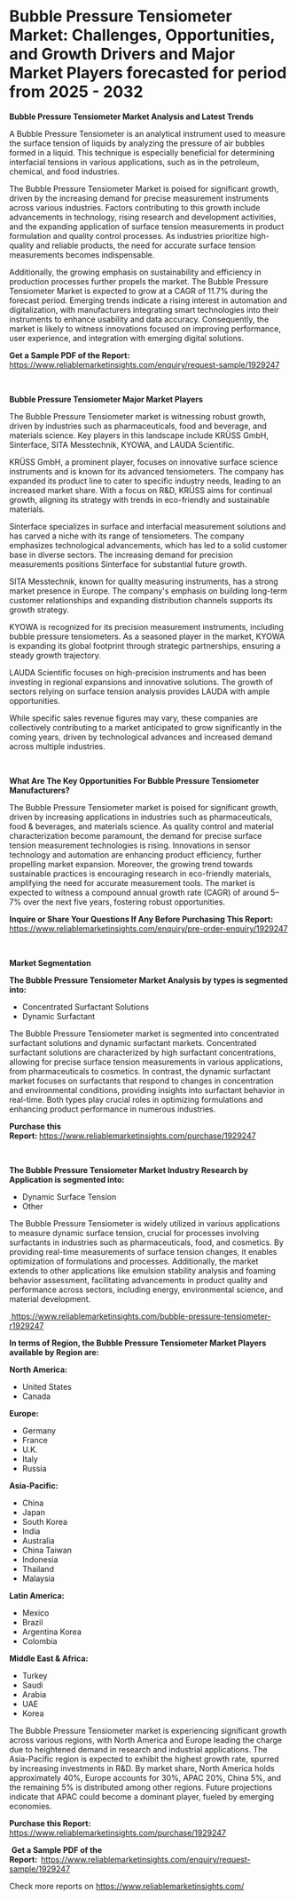 <p><h1>Bubble Pressure Tensiometer Market: Challenges, Opportunities, and Growth Drivers and Major Market Players forecasted for period from 2025 - 2032</h1></p><p><strong>Bubble Pressure Tensiometer Market Analysis and Latest Trends</strong></p>
<p><p>A Bubble Pressure Tensiometer is an analytical instrument used to measure the surface tension of liquids by analyzing the pressure of air bubbles formed in a liquid. This technique is especially beneficial for determining interfacial tensions in various applications, such as in the petroleum, chemical, and food industries.</p><p>The Bubble Pressure Tensiometer Market is poised for significant growth, driven by the increasing demand for precise measurement instruments across various industries. Factors contributing to this growth include advancements in technology, rising research and development activities, and the expanding application of surface tension measurements in product formulation and quality control processes. As industries prioritize high-quality and reliable products, the need for accurate surface tension measurements becomes indispensable.</p><p>Additionally, the growing emphasis on sustainability and efficiency in production processes further propels the market. The Bubble Pressure Tensiometer Market is expected to grow at a CAGR of 11.7% during the forecast period. Emerging trends indicate a rising interest in automation and digitalization, with manufacturers integrating smart technologies into their instruments to enhance usability and data accuracy. Consequently, the market is likely to witness innovations focused on improving performance, user experience, and integration with emerging digital solutions.</p></p>
<p><strong>Get a Sample PDF of the Report:&nbsp;</strong> <a href="https://www.reliablemarketinsights.com/enquiry/request-sample/1929247?utm_campaign=2642&utm_medium=2&utm_source=Github&utm_content=ia&utm_term=29032025&utm_id=bubble-pressure-tensiometer">https://www.reliablemarketinsights.com/enquiry/request-sample/1929247</a></p>
<p>&nbsp;</p>
<p><strong>Bubble Pressure Tensiometer Major Market Players</strong></p>
<p><p>The Bubble Pressure Tensiometer market is witnessing robust growth, driven by industries such as pharmaceuticals, food and beverage, and materials science. Key players in this landscape include KRÜSS GmbH, Sinterface, SITA Messtechnik, KYOWA, and LAUDA Scientific.</p><p>KRÜSS GmbH, a prominent player, focuses on innovative surface science instruments and is known for its advanced tensiometers. The company has expanded its product line to cater to specific industry needs, leading to an increased market share. With a focus on R&D, KRÜSS aims for continual growth, aligning its strategy with trends in eco-friendly and sustainable materials.</p><p>Sinterface specializes in surface and interfacial measurement solutions and has carved a niche with its range of tensiometers. The company emphasizes technological advancements, which has led to a solid customer base in diverse sectors. The increasing demand for precision measurements positions Sinterface for substantial future growth.</p><p>SITA Messtechnik, known for quality measuring instruments, has a strong market presence in Europe. The company's emphasis on building long-term customer relationships and expanding distribution channels supports its growth strategy.</p><p>KYOWA is recognized for its precision measurement instruments, including bubble pressure tensiometers. As a seasoned player in the market, KYOWA is expanding its global footprint through strategic partnerships, ensuring a steady growth trajectory.</p><p>LAUDA Scientific focuses on high-precision instruments and has been investing in regional expansions and innovative solutions. The growth of sectors relying on surface tension analysis provides LAUDA with ample opportunities.</p><p>While specific sales revenue figures may vary, these companies are collectively contributing to a market anticipated to grow significantly in the coming years, driven by technological advances and increased demand across multiple industries.</p></p>
<p>&nbsp;</p>
<p><strong>What Are The Key Opportunities For Bubble Pressure Tensiometer Manufacturers?</strong></p>
<p><p>The Bubble Pressure Tensiometer market is poised for significant growth, driven by increasing applications in industries such as pharmaceuticals, food & beverages, and materials science. As quality control and material characterization become paramount, the demand for precise surface tension measurement technologies is rising. Innovations in sensor technology and automation are enhancing product efficiency, further propelling market expansion. Moreover, the growing trend towards sustainable practices is encouraging research in eco-friendly materials, amplifying the need for accurate measurement tools. The market is expected to witness a compound annual growth rate (CAGR) of around 5–7% over the next five years, fostering robust opportunities.</p></p>
<p><strong>Inquire or Share Your Questions If Any Before Purchasing This Report:</strong> <a href="https://www.reliablemarketinsights.com/enquiry/pre-order-enquiry/1929247?utm_campaign=2642&utm_medium=2&utm_source=Github&utm_content=ia&utm_term=29032025&utm_id=bubble-pressure-tensiometer">https://www.reliablemarketinsights.com/enquiry/pre-order-enquiry/1929247</a></p>
<p>&nbsp;</p>
<p><strong>Market Segmentation</strong></p>
<p><strong>The Bubble Pressure Tensiometer Market Analysis by types is segmented into:</strong></p>
<p><ul><li>Concentrated Surfactant Solutions</li><li>Dynamic Surfactant</li></ul></p>
<p><p>The Bubble Pressure Tensiometer market is segmented into concentrated surfactant solutions and dynamic surfactant markets. Concentrated surfactant solutions are characterized by high surfactant concentrations, allowing for precise surface tension measurements in various applications, from pharmaceuticals to cosmetics. In contrast, the dynamic surfactant market focuses on surfactants that respond to changes in concentration and environmental conditions, providing insights into surfactant behavior in real-time. Both types play crucial roles in optimizing formulations and enhancing product performance in numerous industries.</p></p>
<p><strong>Purchase this Report:&nbsp;</strong><a href="https://www.reliablemarketinsights.com/purchase/1929247?utm_campaign=2642&utm_medium=2&utm_source=Github&utm_content=ia&utm_term=29032025&utm_id=bubble-pressure-tensiometer">https://www.reliablemarketinsights.com/purchase/1929247</a></p>
<p>&nbsp;</p>
<p><strong>The Bubble Pressure Tensiometer Market Industry Research by Application is segmented into:</strong></p>
<p><ul><li>Dynamic Surface Tension</li><li>Other</li></ul></p>
<p><p>The Bubble Pressure Tensiometer is widely utilized in various applications to measure dynamic surface tension, crucial for processes involving surfactants in industries such as pharmaceuticals, food, and cosmetics. By providing real-time measurements of surface tension changes, it enables optimization of formulations and processes. Additionally, the market extends to other applications like emulsion stability analysis and foaming behavior assessment, facilitating advancements in product quality and performance across sectors, including energy, environmental science, and material development.</p></p>
<p><a href="https://www.reliablemarketinsights.com/bubble-pressure-tensiometer-r1929247?utm_campaign=2642&utm_medium=2&utm_source=Github&utm_content=ia&utm_term=29032025&utm_id=bubble-pressure-tensiometer">&nbsp;https://www.reliablemarketinsights.com/bubble-pressure-tensiometer-r1929247</a></p>
<p><strong>In terms of Region, the Bubble Pressure Tensiometer Market Players available by Region are:</strong></p>
<p>
    <p> <strong> North America: </strong>
        <ul>
            <li>United States</li>
            <li>Canada</li>
        </ul>
        </p> 
    <p> <strong> Europe: </strong>
        <ul>
            <li>Germany</li>
            <li>France</li>
            <li>U.K.</li>
            <li>Italy</li>
            <li>Russia</li>
        </ul>
        </p> 
    <p> <strong> Asia-Pacific: </strong>
        <ul>
            <li>China</li>
            <li>Japan</li>
            <li>South Korea</li>
            <li>India</li>
            <li>Australia</li>
            <li>China Taiwan</li>
            <li>Indonesia</li>
            <li>Thailand</li>
            <li>Malaysia</li>
        </ul>
        </p> 
    <p> <strong> Latin America: </strong>
        <ul>
            <li>Mexico</li>
            <li>Brazil</li>
            <li>Argentina Korea</li>
            <li>Colombia</li>
        </ul>
        </p> 
    <p> <strong> Middle East & Africa: </strong>
        <ul>
            <li>Turkey</li>
            <li>Saudi</li>
            <li>Arabia</li>
            <li>UAE</li>
            <li>Korea</li>
        </ul>
    </p>
    </p>
<p><p>The Bubble Pressure Tensiometer market is experiencing significant growth across various regions, with North America and Europe leading the charge due to heightened demand in research and industrial applications. The Asia-Pacific region is expected to exhibit the highest growth rate, spurred by increasing investments in R&D. By market share, North America holds approximately 40%, Europe accounts for 30%, APAC 20%, China 5%, and the remaining 5% is distributed among other regions. Future projections indicate that APAC could become a dominant player, fueled by emerging economies.</p></p>
<p><strong>Purchase this Report: </strong><a href="https://www.reliablemarketinsights.com/purchase/1929247?utm_campaign=2642&utm_medium=2&utm_source=Github&utm_content=ia&utm_term=29032025&utm_id=bubble-pressure-tensiometer">https://www.reliablemarketinsights.com/purchase/1929247</a></p>
<p>&nbsp;<strong>Get a Sample PDF of the Report:&nbsp;&nbsp;</strong><a href="https://www.reliablemarketinsights.com/enquiry/request-sample/1929247?utm_campaign=2642&utm_medium=2&utm_source=Github&utm_content=ia&utm_term=29032025&utm_id=bubble-pressure-tensiometer">https://www.reliablemarketinsights.com/enquiry/request-sample/1929247</a></p>
<p><strong></strong></p>
<p>Check more reports on <a href="https://www.reliablemarketinsights.com/?utm_campaign=2642&utm_medium=2&utm_source=Github&utm_content=ia&utm_term=29032025&utm_id=bubble-pressure-tensiometer">https://www.reliablemarketinsights.com/</a></p>